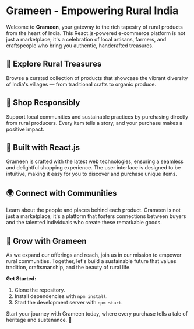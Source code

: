# Grameen - Empowering Rural India

Welcome to **Grameen**, your gateway to the rich tapestry of rural products from the heart of India. This React.js-powered e-commerce platform is not just a marketplace; it's a celebration of local artisans, farmers, and craftspeople who bring you authentic, handcrafted treasures.

## 🌾 Explore Rural Treasures
Browse a curated collection of products that showcase the vibrant diversity of India's villages — from traditional crafts to organic produce.

## 🛒 Shop Responsibly
Support local communities and sustainable practices by purchasing directly from rural producers. Every item tells a story, and your purchase makes a positive impact.

## 🚀 Built with React.js
Grameen is crafted with the latest web technologies, ensuring a seamless and delightful shopping experience. The user interface is designed to be intuitive, making it easy for you to discover and purchase unique items.

## 🌍 Connect with Communities
Learn about the people and places behind each product. Grameen is not just a marketplace; it's a platform that fosters connections between buyers and the talented individuals who create these remarkable goods.

## 🌱 Grow with Grameen
As we expand our offerings and reach, join us in our mission to empower rural communities. Together, let's build a sustainable future that values tradition, craftsmanship, and the beauty of rural life.

**Get Started:**
1. Clone the repository.
2. Install dependencies with `npm install`.
3. Start the development server with `npm start`.

Start your journey with Grameen today, where every purchase tells a tale of heritage and sustenance. 🌿
